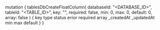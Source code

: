 mutation {
    tablesDbCreateFloatColumn(
        databaseId: "<DATABASE_ID>",
        tableId: "<TABLE_ID>",
        key: "",
        required: false,
        min: 0,
        max: 0,
        default: 0,
        array: false
    ) {
        key
        type
        status
        error
        required
        array
        _createdAt
        _updatedAt
        min
        max
        default
    }
}

